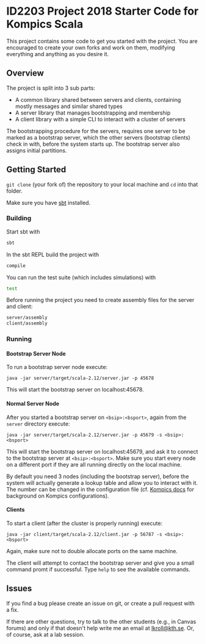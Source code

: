 # ID2203 Project 2018 Starter Code for Kompics Scala

This project contains some code to get you started with the project.
You are encouraged to create your own forks and work on them, modifying everything and anything as you desire it.

## Overview

The project is split into 3 sub parts:

- A common library shared between servers and clients, containing mostly messages and similar shared types
- A server library that manages bootstrapping and membership
- A client library with a simple CLI to interact with a cluster of servers

The bootstrapping procedure for the servers, requires one server to be marked as a bootstrap server, which the other servers (bootstrap clients) check in with, before the system starts up. The bootstrap server also assigns initial partitions.

## Getting Started

`git clone` (your fork of) the repository to your local machine and `cd` into that folder.

Make sure you have [sbt](https://www.scala-sbt.org/) installed.

### Building

Start sbt with

```bash
sbt
```

In the sbt REPL build the project with

```bash
compile
```

You can run the test suite (which includes simulations) with

```bash
test
```

Before running the project you need to create assembly files for the server and client:

```bash
server/assembly
client/assembly
```

### Running

#### Bootstrap Server Node
To run a bootstrap server node execute:

```
java -jar server/target/scala-2.12/server.jar -p 45678
```

This will start the bootstrap server on localhost:45678.

#### Normal Server Node
After you started a bootstrap server on `<bsip>:<bsport>`, again from the `server` directory execute:

```
java -jar server/target/scala-2.12/server.jar -p 45679 -s <bsip>:<bsport>
```
This will start the bootstrap server on localhost:45679, and ask it to connect to the bootstrap server at `<bsip>:<bsport>`.
Make sure you start every node on a different port if they are all running directly on the local machine.

By default you need 3 nodes (including the bootstrap server), before the system will actually generate a lookup table and allow you to interact with it.
The number can be changed in the configuration file (cf. [Kompics docs](http://kompics.sics.se/current/tutorial/networking/basic/basic.html#cleanup-config-files-classmatchers-and-assembly) for background on Kompics configurations).

#### Clients
To start a client (after the cluster is properly running) execute:

```
java -jar client/target/scala-2.12/client.jar -p 56787 -s <bsip>:<bsport>
```

Again, make sure not to double allocate ports on the same machine.

The client will attempt to contact the bootstrap server and give you a small command promt if successful. Type `help` to see the available commands.

## Issues
If you find a bug please create an issue on git, or create a pull request with a fix.

If there are other questions, try to talk to the other students (e.g., in Canvas forums) and only if that doesn't help write me an email at <lkroll@kth.se>. Or, of course, ask at a lab session.
